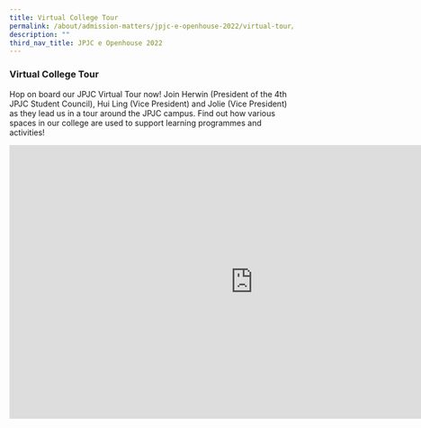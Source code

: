 ```yaml
---
title: Virtual College Tour
permalink: /about/admission-matters/jpjc-e-openhouse-2022/virtual-tour/
description: ""
third_nav_title: JPJC e Openhouse 2022
---
```

### **Virtual College Tour**
Hop on board our JPJC Virtual Tour now! Join Herwin (President of the 4th JPJC Student Council), Hui Ling (Vice President) and Jolie (Vice President) as they lead us in a tour around the JPJC campus. Find out how various spaces in our college are used to support learning programmes and activities!

<iframe width="865" height="486" src="https://www.youtube.com/embed/JOoroHU3GW0" title="JPJC e-OH 2022 Virtual Tour" frameborder="0" allow="accelerometer; autoplay; clipboard-write; encrypted-media; gyroscope; picture-in-picture" allowfullscreen></iframe>